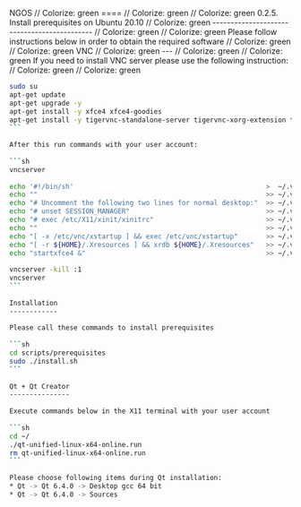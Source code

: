 NGOS                                                                                                                                                                                                     // Colorize: green
====                                                                                                                                                                                                     // Colorize: green
                                                                                                                                                                                                         // Colorize: green
0.2.5. Install prerequisites on Ubuntu 20.10                                                                                                                                                             // Colorize: green
--------------------------------------------                                                                                                                                                             // Colorize: green
                                                                                                                                                                                                         // Colorize: green
Please follow instructions below in order to obtain the required software                                                                                                                                // Colorize: green
                                                                                                                                                                                                         // Colorize: green
VNC                                                                                                                                                                                                      // Colorize: green
---                                                                                                                                                                                                      // Colorize: green
                                                                                                                                                                                                         // Colorize: green
If you need to install VNC server please use the following instruction:                                                                                                                                  // Colorize: green
                                                                                                                                                                                                         // Colorize: green
```sh                                                                                                                                                                                                    // Colorize: green
sudo su                                                                                                                                                                                                  // Colorize: green
apt-get update                                                                                                                                                                                           // Colorize: green
apt-get upgrade -y                                                                                                                                                                                       // Colorize: green
apt-get install -y xfce4 xfce4-goodies                                                                                                                                                                   // Colorize: green
apt-get install -y tigervnc-standalone-server tigervnc-xorg-extension tigervnc-viewer                                                                                                                    // Colorize: green
```                                                                                                                                                                                                      // Colorize: green
                                                                                                                                                                                                         // Colorize: green
After this run commands with your user account:                                                                                                                                                          // Colorize: green
                                                                                                                                                                                                         // Colorize: green
```sh                                                                                                                                                                                                    // Colorize: green
vncserver                                                                                                                                                                                                // Colorize: green
                                                                                                                                                                                                         // Colorize: green
echo '#!/bin/sh'                                                >  ~/.vnc/xstartup                                                                                                                       // Colorize: green
echo ""                                                         >> ~/.vnc/xstartup                                                                                                                       // Colorize: green
echo "# Uncomment the following two lines for normal desktop:"  >> ~/.vnc/xstartup                                                                                                                       // Colorize: green
echo "# unset SESSION_MANAGER"                                  >> ~/.vnc/xstartup                                                                                                                       // Colorize: green
echo "# exec /etc/X11/xinit/xinitrc"                            >> ~/.vnc/xstartup                                                                                                                       // Colorize: green
echo ""                                                         >> ~/.vnc/xstartup                                                                                                                       // Colorize: green
echo "[ -x /etc/vnc/xstartup ] && exec /etc/vnc/xstartup"       >> ~/.vnc/xstartup                                                                                                                       // Colorize: green
echo "[ -r ${HOME}/.Xresources ] && xrdb ${HOME}/.Xresources"   >> ~/.vnc/xstartup                                                                                                                       // Colorize: green
echo "startxfce4 &"                                             >> ~/.vnc/xstartup                                                                                                                       // Colorize: green
                                                                                                                                                                                                         // Colorize: green
vncserver -kill :1                                                                                                                                                                                       // Colorize: green
vncserver                                                                                                                                                                                                // Colorize: green
```                                                                                                                                                                                                      // Colorize: green
                                                                                                                                                                                                         // Colorize: green
Installation                                                                                                                                                                                             // Colorize: green
------------                                                                                                                                                                                             // Colorize: green
                                                                                                                                                                                                         // Colorize: green
Please call these commands to install prerequisites                                                                                                                                                      // Colorize: green
                                                                                                                                                                                                         // Colorize: green
```sh                                                                                                                                                                                                    // Colorize: green
cd scripts/prerequisites                                                                                                                                                                                 // Colorize: green
sudo ./install.sh                                                                                                                                                                                        // Colorize: green
```                                                                                                                                                                                                      // Colorize: green
                                                                                                                                                                                                         // Colorize: green
Qt + Qt Creator                                                                                                                                                                                          // Colorize: green
---------------                                                                                                                                                                                          // Colorize: green
                                                                                                                                                                                                         // Colorize: green
Execute commands below in the X11 terminal with your user account                                                                                                                                        // Colorize: green
                                                                                                                                                                                                         // Colorize: green
```sh                                                                                                                                                                                                    // Colorize: green
cd ~/                                                                                                                                                                                                    // Colorize: green
./qt-unified-linux-x64-online.run                                                                                                                                                                        // Colorize: green
rm qt-unified-linux-x64-online.run                                                                                                                                                                       // Colorize: green
```                                                                                                                                                                                                      // Colorize: green
                                                                                                                                                                                                         // Colorize: green
Please choose following items during Qt installation:                                                                                                                                                    // Colorize: green
* Qt -> Qt 6.4.0 -> Desktop gcc 64 bit                                                                                                                                                                   // Colorize: green
* Qt -> Qt 6.4.0 -> Sources                                                                                                                                                                              // Colorize: green
